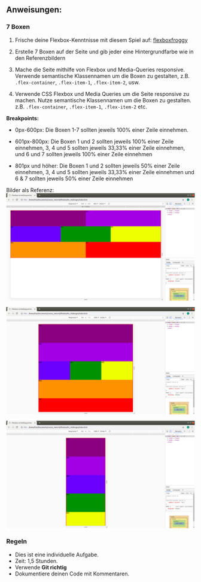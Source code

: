 ## Anweisungen:

### 7 Boxen

1. Frische deine Flexbox-Kenntnisse mit diesem Spiel auf: [flexboxfroggy](http://flexboxfroggy.com)

2. Erstelle 7 Boxen auf der Seite und gib jeder eine Hintergrundfarbe wie in den Referenzbildern

3. Mache die Seite mithilfe von Flexbox und Media-Queries responsive. Verwende semantische Klassennamen um die Boxen zu gestalten, z.B. `.flex-container`, `.flex-item-1`, `.flex-item-2`, usw.
4. Verwende CSS Flexbox und Media Queries um die Seite responsive zu machen.
   Nutze semantische Klassennamen um die Boxen zu gestalten. z.B. `.flex-container`, `.flex-item-1`, `.flex-item-2` etc.

**Breakpoints:**

- 0px-600px: Die Boxen 1-7 sollten jeweils 100% einer Zeile einnehmen.

- 601px-800px: Die Boxen 1 und 2 sollten jeweils 100% einer Zeile einnehmen, 3, 4 und 5 sollten jeweils 33,33% einer Zeile einnehmen, und 6 und 7 sollten jeweils 100% einer Zeile einnehmen

- 801px und höher: Die Boxen 1 und 2 sollten jeweils 50% einer Zeile einnehmen, 3, 4 und 5 sollten jeweils 33,33% einer Zeile einnehmen und 6 & 7 sollten jeweils 50% einer Zeile einnehmen

Bilder als Referenz:
![desktop](../jest-demo/Flex-7Boxes/images/desktop.png)

![tablet](../jest-demo/Flex-7Boxes/images/tablet.png)

![mobile](../jest-demo/Flex-7Boxes/images/mobile.png)

### Regeln

- Dies ist eine individuelle Aufgabe.
- Zeit: 1,5 Stunden.
- Verwende **Git richtig**
- Dokumentiere deinen Code mit Kommentaren.
